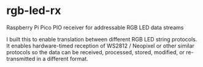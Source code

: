 # rgb-led-rx
Raspberry Pi Pico PIO receiver for addressable RGB LED data streams

I built this to enable translation between different RGB LED string protocols.  It enables hardware-timed reception of WS2812 / Neopixel or other similar protocols so the data can be received, processed, stored, modified, or re-transmitted in a different format.
